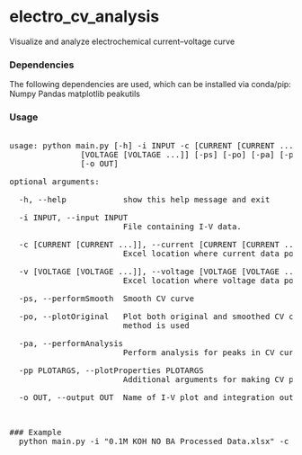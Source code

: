 # electro_cv_analysis
Visualize and analyze electrochemical current–voltage curve 

### Dependencies
The following dependencies are used, which can be installed via conda/pip:
Numpy 
Pandas
matplotlib
peakutils

### Usage

<pre>

usage: python main.py [-h] -i INPUT -c [CURRENT [CURRENT ...]] -v
               [VOLTAGE [VOLTAGE ...]] [-ps] [-po] [-pa] [-pp PLOTARGS]
               [-o OUT]

optional arguments:

  -h, --help            show this help message and exit
  
  -i INPUT, --input INPUT
                        File containing I-V data.
                        
  -c [CURRENT [CURRENT ...]], --current [CURRENT [CURRENT ...]]
                        Excel location where current data pop up: -i D12, F12
                        
  -v [VOLTAGE [VOLTAGE ...]], --voltage [VOLTAGE [VOLTAGE ...]]
                        Excel location where voltage data pop up: -i C12, E12
                       
  -ps, --performSmooth  Smooth CV curve
  
  -po, --plotOriginal   Plot both original and smoothed CV curve when smooth
                        method is used
  
  -pa, --performAnalysis
                        Perform analysis for peaks in CV curve
  
  -pp PLOTARGS, --plotProperties PLOTARGS
                        Additional arguments for making CV plot
  
  -o OUT, --output OUT  Name of I-V plot and integration output file
  
<pre>
  
### Example 
  python main.py -i "0.1M KOH NO BA Processed Data.xlsx" -c D12 -v C12 -ps -pa -pp "legends : 0.1M KOH NO BA"
  
  
